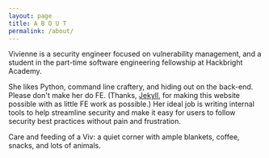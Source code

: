 ```yaml
---
layout: page
title: A B O U T
permalink: /about/
---
```


Vivienne is a security engineer focused on vulnerability management, and a student in the part-time software engineering fellowship at Hackbright Academy.

She likes Python, command line craftery, and hiding out on the back-end. Please don't make her do FE. (Thanks, [Jekyll](http://jekyllrb.com), for making this website possible with as little FE work as possible.) Her ideal job is writing internal tools to help streamline security and make it easy for users to follow security best practices without pain and frustration.

Care and feeding of a Viv: a quiet corner with ample blankets, coffee, snacks, and lots of animals.
